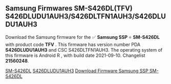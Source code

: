 <h2>Samsung Firmwares SM-S426DL(TFV) S426DLUDU1AUH3/S426DLTFN1AUH3/S426DLUDU1AUH3</h2>
Download the Samsung firmware for the ✅ <strong>Samsung SSP </strong> ⭐ <strong>SM-S426DL</strong> with product code <strong>TFV</strong> . This firmware has version number PDA <strong>S426DLUDU1AUH3</strong> and CSC S426DLTFN1AUH3. The operating system of this firmware is Android R , with build date 2021-09-10. Changelist <strong>21560248</strong>.


[SM-S426DL](https://samfirm.shop/samsung/model/SM-S426DL)
[S426DLUDU1AUH3](https://samfirm.shop/samsung/pda/S426DLUDU1AUH3)
[Download Firmware Samsung SSP SM-S426DL](https://samfirm.shop/samsung/firmware/455121)
